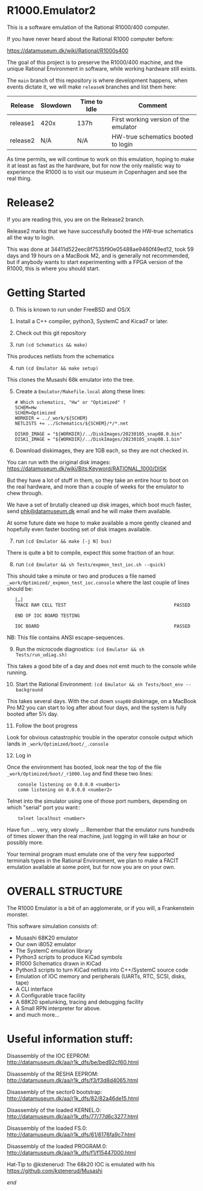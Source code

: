 # R1000.Emulator2

This is a software emulation of the Rational R1000/400 computer.

If you have never heard about the Rational R1000 computer before:

https://datamuseum.dk/wiki/Rational/R1000s400

The goal of this project is to preserve the R1000/400 machine,
and the unique Rational Environment in software, while working
hardware still exists.

The ``main`` branch of this repository is where development happens, when
events dictate it, we will make ``releaseN`` branches and list them here:

| Release  | Slowdown | Time to Idle | Comment |
| -------- | -------- | -------------| ---------------------------------------------- |
| release1 |     420x |         137h | First working version of the emulator          |
| release2 |      N/A |          N/A | HW-true schematics booted to login             |

As time permits, we will continue to work on this emulation, hoping
to make it at least as fast as the hardware, but for now the only
realistic way to experience the R1000 is to visit our museum in
Copenhagen and see the real thing.

# Release2

If you are reading this, you are on the Release2 branch.

Release2 marks that we have successfully booted the HW-true schematics all the way to login.

This was done at 34411d522eec8f7535f90e05488ae9460f49ed12, took 59 days and 19 hours
on a MacBook M2, and is generally not recommended, but if anybody wants to start experimenting
with a FPGA version of the R1000, this is where you should start.

# Getting Started

0. This is known to run under FreeBSD and OS/X

1. Install a C++ compiler, python3, SystemC and Kicad7 or later.

2. Check out this git repository

3. run `(cd Schematics && make)`

This produces netlists from the schematics

4. run `(cd Emulator && make setup)`

This clones the Musashi 68k emulator into the tree.

5. Create a `Emulator/Makefile.local` along these lines:

```
   # Which schematics, "Hw" or "Optimized" ?
   SCHEM=Hw
   SCHEM=Optimized
   WORKDIR = ../_work/${SCHEM}
   NETLISTS += ../Schematics/${SCHEM}/*/*.net

   DISK0_IMAGE = "${WORKDIR}/../DiskImages/20230105_snap08.0.bin"
   DISK1_IMAGE = "${WORKDIR}/../DiskImages/20230105_snap08.1.bin"
```

6. Download diskimages, they are 1GB each, so they are not checked in.

You can run with the original disk images: https://datamuseum.dk/wiki/Bits:Keyword/RATIONAL_1000/DISK

But they have a lot of stuff in them, so they take an entire
hour to boot on the real hardware, and more than a couple of
weeks for the emulator to chew through.

We have a set of brutally cleaned up disk images, which boot much
faster, send phk@datamuseum.dk email and he will make them available.

At some future date we hope to make available a more gently cleaned
and hopefully even faster booting set of disk images available.

7. run `(cd Emulator && make [-j N] bus)`

There is quite a bit to compile, expect this some fraction of an hour.

8. run `(cd Emulator && sh Tests/expmon_test_ioc.sh --quick)`

This should take a minute or two and produces a file named
`_work/Optimized/_expmon_test_ioc.console` where the last couple
of lines should be:
```
   […]
   TRACE RAM CELL TEST                                        PASSED

   END OF IOC BOARD TESTING

   IOC BOARD                                                  PASSED
```
NB: This file contains ANSI escape-sequences.

9. Run the microcode diagnostics: `(cd Emulator && sh Tests/run_udiag.sh)`

This takes a good bite of a day and does not emit much to the console while running.

10. Start the Rational Environment: `(cd Emulator && sh Tests/boot_env --background`

This takes several days.  With the cut down ``snap08`` diskimage, on a MacBook Pro M2
you can start to log after about four days, and the system is fully booted after 5½ day.

11. Follow the boot progress

Look for obvious catastrophic trouble in the operator console output which
lands in `_work/Optimized/boot/_.console`

12. Log in

Once the environment has booted, look near the top of the file
`_work/Optimized/boot/_r1000.log` and find these two lines:
```
    console listening on 0.0.0.0 <number1>
    comm listening on 0.0.0.0 <number2>
```
Telnet into the simulator using one of those port numbers,
depending on which "serial" port you want::
```
    telnet localhost <number>
```
Have fun … very, very slowly …  Remember that the emulator runs
hundreds of times slower than the real machine, just logging in
will take an hour or possibly more.

Your terminal program must emulate one of the very few supported
terminals types in the Rational Environment, we plan to make a
FACIT emulation available at some point, but for now you are on
your own.

# OVERALL STRUCTURE

The R1000 Emulator is a bit of an agglomerate, or if you will, a Frankenstein monster.

This software simulation consists of:

* Musashi 68K20 emulator
* Our own i8052 emulator
* The SystemC emulation library
* Python3 scripts to produce KiCad symbols
* R1000 Schematics drawn in KiCad
* Python3 scripts to turn KiCad netlists into C++/SystemC source code
* Emulation of IOC memory and peripherals (UARTs, RTC, SCSI, disks, tape)
* A CLI interface
* A Configurable trace facility
* A 68K20 spelunking, tracing and debugging facility
* A Small RPN interpreter for above.
* and much more…

# Useful information stuff:

Disassembly of the IOC EEPROM: http://datamuseum.dk/aa/r1k_dfs/be/bed92cf60.html

Disassembly of the RESHA EEPROM: http://datamuseum.dk/aa/r1k_dfs/f3/f3d8d4065.html

Disassembly of the sector0 bootstrap: http://datamuseum.dk/aa/r1k_dfs/82/82a46de15.html

Disassembly of the loaded KERNEL.0: http://datamuseum.dk/aa/r1k_dfs/77/77d6c3277.html

Disassembly of the loaded FS.0: http://datamuseum.dk/aa/r1k_dfs/61/6176fa9c7.html

Disassembly of the loaded PROGRAM.0: http://datamuseum.dk/aa/r1k_dfs/f1/f15447000.html

Hat-Tip to @kstenerud: The 68k20 IOC is emulated with his https://github.com/kstenerud/Musashi

*end*

